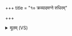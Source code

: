 +++
title = "१० क्रव्यादमग्ने रुधिरम्"

+++
<details><summary>मूलम् (VS)</summary>

क्र॒व्याद॑मग्ने रुधि॒रं पि॑शा॒चं म॑नो॒हनं॑ जहि जातवेदः।  
तमिन्द्रो॑ वा॒जी वज्रे॑ण हन्तु छि॒नत्तु॒ सोमः॒ शिरो॑ अस्य धृ॒ष्णुः ॥
</details>